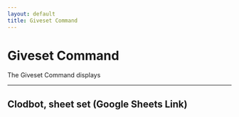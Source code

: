```yaml
---
layout: default
title: Giveset Command
---
```


# Giveset Command

The Giveset Command displays

<hr class="line">

## Clodbot, sheet set (Google Sheets Link)

